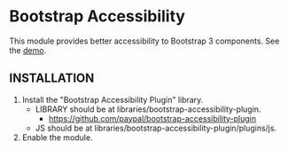 Bootstrap Accessibility
=======================

This module provides better accessibility to Bootstrap 3 components. See the [demo](https://paypal.github.io/bootstrap-accessibility-plugin/demo.html).

INSTALLATION
------------

1. Install the "Bootstrap Accessibility Plugin" library.
    - LIBRARY should be at libraries/bootstrap-accessibility-plugin.
      - https://github.com/paypal/bootstrap-accessibility-plugin
    - JS should be at libraries/bootstrap-accessibility-plugin/plugins/js.
2. Enable the module.
